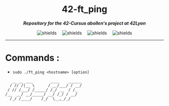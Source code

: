 <h1 align="center" id="title">42-ft_ping</h1>

**_<p id="description" align="center"> Repository for the 42-Cursus abollen's project at 42Lyon </p>_**

<div align="center">
  <div style="display: flex; justify-content: space-between; width: 60%; max-width: 600px;">
    <img src="https://img.shields.io/github/languages/code-size/xhemylus/42-fdf" alt="shields">
    <img src="https://img.shields.io/github/languages/count/xhemylus/42-fdf" alt="shields">
    <img src="https://img.shields.io/github/languages/top/xhemylus/42-fdf" alt="shields">
    <img src="https://img.shields.io/github/last-commit/xhemylus/42-fdf" alt="shields">
  </div>
</div>

---

# Commands :

-   `sudo ./ft_ping <hostname> [option]`

```
   __ __ ___        ____    ______
  / // /|__ \      / __/___/ / __/
 / // /___/ /_____/ /_/ __  / /_  
/__  __/ __/_____/ __/ /_/ / __/  
  /_/ /____/    /_/  \__,_/_/     
                                                       
```

